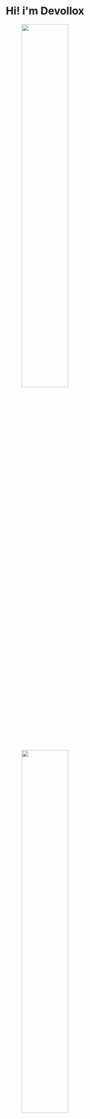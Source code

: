 <h1 align="center" >
     <a>Hi! i'm Devollox</a>
</h1>
<p align="center">
  <img height="50%" width="auto" src ="https://github-readme-stats.vercel.app/api?username=Devollox&show_icons=true&count_private=true&theme=dark&hide_border=true&hide=issues,contribs&bg_color=00000000">
  <img height="50%" width="auto" src ="https://github-readme-stats.vercel.app/api/top-langs/?username=Devollox&layout=compact&hide_border=true&theme=dark&bg_color=00000000&langs_count=6&hide=jupyter%20notebook,tex,css,php&exclude_repo=Pacman-AI">
</p>

<div align="center">
     
![Customized Card](https://github-readme-stats.vercel.app/api/pin?username=Devollox\&repo=My-way\&title_color=fff\&icon_color=f9f9f9\&text_color=9f9f9f\&bg_color=00000000&hide_border=true)
</div>

<div align="center">
<details>
<summary>More</summary>
<table width="2000">
<br/>
⠀<img height="100%" width="auto" src ="https://img.shields.io/badge/-JavaScript-090909?style=for-the-badge&logo=JavaScript&logoColor=E9D54D">
<img height="100%" width="auto" src ="https://img.shields.io/badge/-TypeScript-090909?style=for-the-badge&logo=TypeScript&logoColor=00000">
<img height="100%" width="auto" src ="https://img.shields.io/badge/-React-090909?style=for-the-badge&logo=React&logoColor=00000">
<img height="100%" width="auto" src ="https://img.shields.io/badge/-SASS-090909?style=for-the-badge&logo=SASS&logoColor=00000">
</details>
</div>
